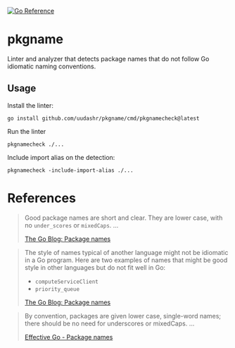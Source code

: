 [![Go Reference](https://pkg.go.dev/badge/github.com/uudashr/pkgname.svg)](https://pkg.go.dev/github.com/uudashr/pkgname)

# pkgname
Linter and analyzer that detects package names that do not follow Go idiomatic naming conventions.

## Usage

Install the linter:
```shell
go install github.com/uudashr/pkgname/cmd/pkgnamecheck@latest
```

Run the linter
```shell
pkgnamecheck ./...
```

Include import alias on the detection:
```shell
pkgnamecheck -include-import-alias ./...
```

# References

> Good package names are short and clear. They are lower case, with no `under_scores` or `mixedCaps`. ...
>
> [The Go Blog: Package names](https://go.dev/blog/package-names#package-names)

> The style of names typical of another language might not be idiomatic in a Go program. Here are two examples of names that might be good style in other languages but do not fit well in Go:
> 
> - `computeServiceClient`
> - `priority_queue`
> 
> [The Go Blog: Package names](https://go.dev/blog/package-names#package-names)

> By convention, packages are given lower case, single-word names; there should be no need for underscores or mixedCaps. ...
>
> [Effective Go - Package names](https://go.dev/doc/effective_go#package-names)

